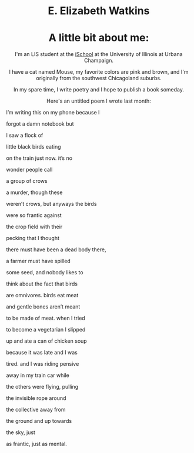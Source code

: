 <!DOCTYPE html>
<html lang="en">
<head>
    <meta charset="UTF-8">
    <meta name="viewport" content="width=device-width, initial-scale=1.0">
    <title>E. Elizabeth Watkins</title>
    <link rel="stylesheet" href="styles.css">
</head>
<h1 style="text-align: center;">E. Elizabeth Watkins</h1>
<body>
  <h1 style="text-align: center;">A little bit about me:</h1>
    <p style="text-align: center;">I'm an LIS student at the <a href="https://ischool.illinois.edu/"> iSchool</a> at the University of Illinois at Urbana Champaign.</p>
    <p style="text-align: center;">I have a cat named Mouse, my favorite colors are pink and brown, and I'm originally from the southwest Chicagoland suburbs.</p>
    <p style="text-align: center;">In my spare time, I write poetry and I hope to publish a book someday.</p>
    <p style="text-align: center;">Here's an untitled poem I wrote last month:</p>
    <p> </p>
      <p>I’m writing this on my phone because I</p>
      <p>forgot a damn notebook but</p>
      <p>I saw a flock of</p>
      <p>little black birds eating</p>
      <p>on the train just now. it’s no</p>
      <p>wonder people call</p>
      <p>a group of crows</p>
      <p>a murder, though these</p>
      <p>weren’t crows, but anyways the birds</p>
      <p>were so frantic against</p>
      <p>the crop field with their</p>
      <p>pecking that I thought</p>
      <p>there must have been a dead body there,</p>
      <p>a farmer must have spilled</p>
      <p>some seed, and nobody likes to</p>
      <p>think about the fact that birds</p>
      <p>are omnivores. birds eat meat</p>
      <p>and gentle bones aren’t meant</p>
      <p>to be made of meat. when I tried</p>
      <p>to become a vegetarian I slipped</p>
      <p>up and ate a can of chicken soup</p>
      <p>because it was late and I was</p>
      <p>tired. and I was riding pensive</p>
      <p>away in my train car while</p>
      <p>the others were flying, pulling</p>
      <p>the invisible rope around</p>
      <p>the collective away from</p>
      <p>the ground and up towards</p>
      <p>the sky, just</p>
      <p>as frantic, just as mental.</p>
  </body>
</html>